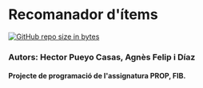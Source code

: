 # Recomanador d'ítems
[![GitHub repo size in bytes](https://img.shields.io/github/repo-size/latorware/Recomanador-Items-PROP-FIB.svg)](https://github.com/latorware/Recomanador-Items-PROP-FIB)
### **Autors**: Hector Pueyo Casas, Agnès Felip i Díaz

#### Projecte de programació de l'assignatura PROP, FIB. 